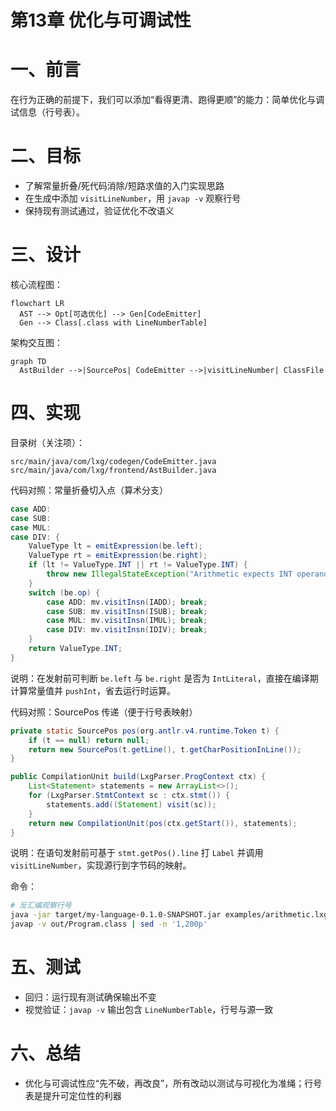 # 第13章 优化与可调试性

# 一、前言
在行为正确的前提下，我们可以添加“看得更清、跑得更顺”的能力：简单优化与调试信息（行号表）。

# 二、目标
- 了解常量折叠/死代码消除/短路求值的入门实现思路
- 在生成中添加 `visitLineNumber`，用 `javap -v` 观察行号
- 保持现有测试通过，验证优化不改语义

# 三、设计
核心流程图：
```mermaid
flowchart LR
  AST --> Opt[可选优化] --> Gen[CodeEmitter]
  Gen --> Class[.class with LineNumberTable]
```

架构交互图：
```mermaid
graph TD
  AstBuilder -->|SourcePos| CodeEmitter -->|visitLineNumber| ClassFile
```

# 四、实现
目录树（关注项）：
```text
src/main/java/com/lxg/codegen/CodeEmitter.java
src/main/java/com/lxg/frontend/AstBuilder.java
```

代码对照：常量折叠切入点（算术分支）
```212:228:src/main/java/com/lxg/codegen/CodeEmitter.java
case ADD:
case SUB:
case MUL:
case DIV: {
    ValueType lt = emitExpression(be.left);
    ValueType rt = emitExpression(be.right);
    if (lt != ValueType.INT || rt != ValueType.INT) {
        throw new IllegalStateException("Arithmetic expects INT operands");
    }
    switch (be.op) {
        case ADD: mv.visitInsn(IADD); break;
        case SUB: mv.visitInsn(ISUB); break;
        case MUL: mv.visitInsn(IMUL); break;
        case DIV: mv.visitInsn(IDIV); break;
    }
    return ValueType.INT;
}
```
说明：在发射前可判断 `be.left` 与 `be.right` 是否为 `IntLiteral`，直接在编译期计算常量值并 `pushInt`，省去运行时运算。

代码对照：SourcePos 传递（便于行号表映射）
```25:39:src/main/java/com/lxg/frontend/AstBuilder.java
private static SourcePos pos(org.antlr.v4.runtime.Token t) {
    if (t == null) return null;
    return new SourcePos(t.getLine(), t.getCharPositionInLine());
}

public CompilationUnit build(LxgParser.ProgContext ctx) {
    List<Statement> statements = new ArrayList<>();
    for (LxgParser.StmtContext sc : ctx.stmt()) {
        statements.add((Statement) visit(sc));
    }
    return new CompilationUnit(pos(ctx.getStart()), statements);
}
```
说明：在语句发射前可基于 `stmt.getPos().line` 打 `Label` 并调用 `visitLineNumber`，实现源行到字节码的映射。

命令：
```bash
# 反汇编观察行号
java -jar target/my-language-0.1.0-SNAPSHOT.jar examples/arithmetic.lxg --emit-class=out/Program.class
javap -v out/Program.class | sed -n '1,200p'
```

# 五、测试
- 回归：运行现有测试确保输出不变
- 视觉验证：`javap -v` 输出包含 `LineNumberTable`，行号与源一致

# 六、总结
- 优化与可调试性应“先不破，再改良”，所有改动以测试与可视化为准绳；行号表是提升可定位性的利器 